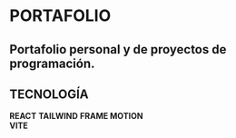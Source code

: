 # PORTAFOLIO  
## Portafolio personal y de proyectos de programación.   
## TECNOLOGÍA
**REACT**
**TAILWIND**
**FRAME MOTION**   
**VITE**

    




